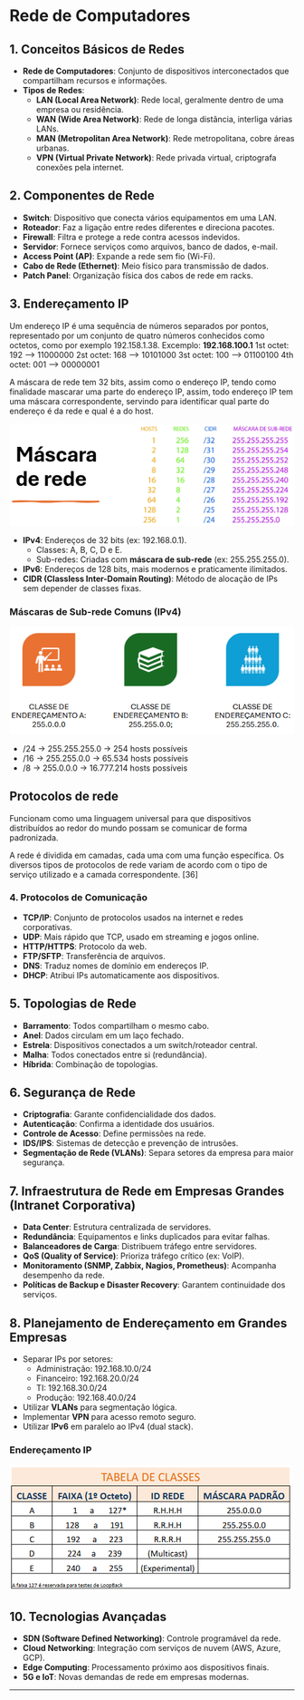 
# Rede de Computadores

## 1. Conceitos Básicos de Redes
- **Rede de Computadores**: Conjunto de dispositivos interconectados que compartilham recursos e informações.
- **Tipos de Redes**:
  - **LAN (Local Area Network)**: Rede local, geralmente dentro de uma empresa ou residência.
  - **WAN (Wide Area Network)**: Rede de longa distância, interliga várias LANs.
  - **MAN (Metropolitan Area Network)**: Rede metropolitana, cobre áreas urbanas.
  - **VPN (Virtual Private Network)**: Rede privada virtual, criptografa conexões pela internet.

## 2. Componentes de Rede
- **Switch**: Dispositivo que conecta vários equipamentos em uma LAN.
- **Roteador**: Faz a ligação entre redes diferentes e direciona pacotes.
- **Firewall**: Filtra e protege a rede contra acessos indevidos.
- **Servidor**: Fornece serviços como arquivos, banco de dados, e-mail.
- **Access Point (AP)**: Expande a rede sem fio (Wi-Fi).
- **Cabo de Rede (Ethernet)**: Meio físico para transmissão de dados.
- **Patch Panel**: Organização física dos cabos de rede em racks.

## 3. Endereçamento IP

Um endereço IP é uma sequência de números separados por pontos, representado por um conjunto de quatro números conhecidos como octetos, como por exemplo 192.158.1.38. 
Excemplo: **192.168.100.1**
1st octet: 192  --> 11000000
2st octet: 168  --> 10101000
3st octet: 100  --> 01100100
4th octet: 001  --> 00000001

A máscara de rede tem 32 bits, assim como o endereço IP, tendo como finalidade mascarar uma parte do endereço IP, assim, todo endereço IP tem uma máscara correspondente, servindo para identificar qual parte do endereço é da rede e qual é a do host.

![alt text](image.png)

- **IPv4**: Endereços de 32 bits (ex: 192.168.0.1).
  - Classes: A, B, C, D e E.
  - Sub-redes: Criadas com **máscara de sub-rede** (ex: 255.255.255.0).
- **IPv6**: Endereços de 128 bits, mais modernos e praticamente ilimitados.
- **CIDR (Classless Inter-Domain Routing)**: Método de alocação de IPs sem depender de classes fixas.

### Máscaras de Sub-rede Comuns (IPv4)

![alt text](image-1.png)

- /24 → 255.255.255.0 → 254 hosts possíveis
- /16 → 255.255.0.0 → 65.534 hosts possíveis
- /8 → 255.0.0.0 → 16.777.214 hosts possíveis

## Protocolos de rede

Funcionam como uma linguagem universal para que dispositivos distribuídos ao redor do mundo possam se comunicar de forma padronizada.

A rede é dividida em camadas, cada uma com uma função específica. Os diversos tipos de protocolos de rede variam de acordo com o tipo de serviço utilizado e a camada correspondente. [36]

### 4. Protocolos de Comunicação
- **TCP/IP**: Conjunto de protocolos usados na internet e redes corporativas.
- **UDP**: Mais rápido que TCP, usado em streaming e jogos online.
- **HTTP/HTTPS**: Protocolo da web.
- **FTP/SFTP**: Transferência de arquivos.
- **DNS**: Traduz nomes de domínio em endereços IP.
- **DHCP**: Atribui IPs automaticamente aos dispositivos.

## 5. Topologias de Rede
- **Barramento**: Todos compartilham o mesmo cabo.
- **Anel**: Dados circulam em um laço fechado.
- **Estrela**: Dispositivos conectados a um switch/roteador central.
- **Malha**: Todos conectados entre si (redundância).
- **Híbrida**: Combinação de topologias.

## 6. Segurança de Rede
- **Criptografia**: Garante confidencialidade dos dados.
- **Autenticação**: Confirma a identidade dos usuários.
- **Controle de Acesso**: Define permissões na rede.
- **IDS/IPS**: Sistemas de detecção e prevenção de intrusões.
- **Segmentação de Rede (VLANs)**: Separa setores da empresa para maior segurança.

## 7. Infraestrutura de Rede em Empresas Grandes (Intranet Corporativa)
- **Data Center**: Estrutura centralizada de servidores.
- **Redundância**: Equipamentos e links duplicados para evitar falhas.
- **Balanceadores de Carga**: Distribuem tráfego entre servidores.
- **QoS (Quality of Service)**: Prioriza tráfego crítico (ex: VoIP).
- **Monitoramento (SNMP, Zabbix, Nagios, Prometheus)**: Acompanha desempenho da rede.
- **Políticas de Backup e Disaster Recovery**: Garantem continuidade dos serviços.

## 8. Planejamento de Endereçamento em Grandes Empresas
- Separar IPs por setores:
  - Administração: 192.168.10.0/24
  - Financeiro: 192.168.20.0/24
  - TI: 192.168.30.0/24
  - Produção: 192.168.40.0/24
- Utilizar **VLANs** para segmentação lógica.
- Implementar **VPN** para acesso remoto seguro.
- Utilizar **IPv6** em paralelo ao IPv4 (dual stack).

### Endereçamento IP

![alt text](image-2.png)

## 10. Tecnologias Avançadas
- **SDN (Software Defined Networking)**: Controle programável da rede.
- **Cloud Networking**: Integração com serviços de nuvem (AWS, Azure, GCP).
- **Edge Computing**: Processamento próximo aos dispositivos finais.
- **5G e IoT**: Novas demandas de rede em empresas modernas.

---
